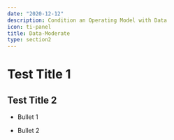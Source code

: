 ```yaml
---
date: "2020-12-12"
description: Condition an Operating Model with Data
icon: ti-panel
title: Data-Moderate
type: section2
---
```


# Test Title 1


## Test Title 2

* Bullet 1

* Bullet 2


